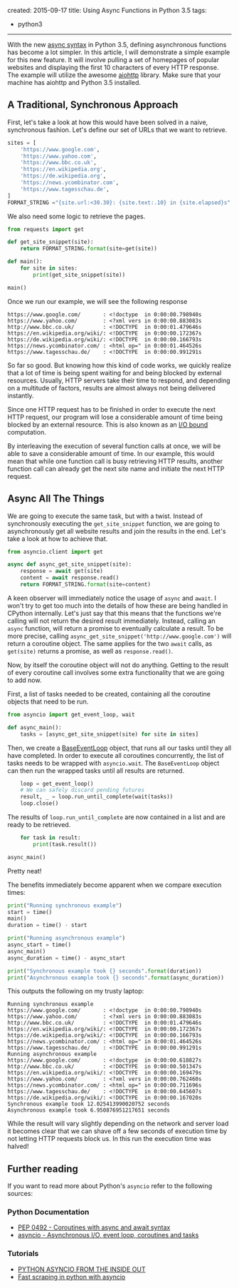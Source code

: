created: 2015-09-17
title: Using Async Functions in Python 3.5
tags:
  - python3
---
With the new [async syntax](https://www.python.org/dev/peps/pep-0492/) in Python 3.5, defining asynchronous functions has become a lot simpler. In this article, I will demonstrate a simple example for this new feature. It will involve pulling a set of homepages of popular websites and displaying the first 10 characters of every HTTP response. The example will utilize the awesome [aiohttp](http://aiohttp.readthedocs.org/en/stable/) library. Make sure that your machine has aiohttp and Python 3.5 installed.

## A Traditional, Synchronous Approach
First, let's take a look at how this would have been solved in a naive, synchronous fashion. Let's define our set of URLs that we want to retrieve.

```python
sites = [
    'https://www.google.com',
    'https://www.yahoo.com',
    'https://www.bbc.co.uk',
    'https://en.wikipedia.org',
    'https://de.wikipedia.org',
    'https://news.ycombinator.com',
    'https://www.tagesschau.de',
]
FORMAT_STRING ="{site.url:<30.30}: {site.text:.10} in {site.elapsed}s"
```

We also need some logic to retrieve the pages.

```python
from requests import get

def get_site_snippet(site):
    return FORMAT_STRING.format(site=get(site))

def main():
    for site in sites:
        print(get_site_snippet(site))

main()
```

Once we run our example, we will see the following response

```
https://www.google.com/       : <!doctype  in 0:00:00.798940s
https://www.yahoo.com/        : <?xml vers in 0:00:00.883083s
http://www.bbc.co.uk/         : <!DOCTYPE  in 0:00:01.479646s
https://en.wikipedia.org/wiki/: <!DOCTYPE  in 0:00:00.172367s
https://de.wikipedia.org/wiki/: <!DOCTYPE  in 0:00:00.166793s
https://news.ycombinator.com/ : <html op=" in 0:00:01.464526s
https://www.tagesschau.de/    : <!DOCTYPE  in 0:00:00.991291s
```

So far so good. But knowing how this kind of code works, we quickly realize that a lot of time is being spent waiting for and being blocked by external resources. Usually, HTTP servers take their time to respond, and depending on a multitude of factors, results are almost always not being delivered instantly.

Since one HTTP request has to be finished in order to execute the next HTTP request, our program will lose a considerable amount of time being blocked by an external resource. This is also known as an [I/O bound](https://en.wikipedia.org/wiki/I/O_bound) computation.

By interleaving the execution of several function calls at once, we will be able to save a considerable amount of time. In our example, this would mean that while one function call is busy retrieving HTTP results, another function call can already get the next site name and initiate the next HTTP request.

## Async All The Things

We are going to execute the same task, but with a twist. Instead of synchronously executing the `get_site_snippet` function, we are going to asynchronously get all website results and join the results in the end. Let's take a look at how to achieve that.

```python
from asyncio.client import get

async def async_get_site_snippet(site):
    response = await get(site)
    content = await response.read()
    return FORMAT_STRING.format(site=content)
```

A keen observer will immediately notice the usage of `async` and `await`. I won't try to get too much into the details of how these are being handled in CPython internally. Let's just say that this means that the functions we're calling will not return the desired result immediately. Instead, calling an `async` function, will return a promise to eventually calculate a result. To be more precise, calling `async_get_site_snippet('http://www.google.com')` will return a coroutine object. The same applies for the two `await` calls, as `get(site)` returns a promise, as well as `response.read()`.

Now, by itself the coroutine object will not do anything. Getting to the result of every coroutine call involves some extra functionality that we are going to add now.

First, a list of tasks needed to be created, containing all the coroutine objects that need to be run.

```python
from asyncio import get_event_loop, wait

def async_main():
    tasks = [async_get_site_snippet(site) for site in sites]
```

Then, we create a [BaseEventLoop](https://docs.python.org/3/library/asyncio-eventloop.html#base-event-loop) object, that runs all our tasks until they all have completed. In order to execute all coroutines concurrently, the list of tasks needs to be wrapped with `asyncio.wait`. The `BaseEventLoop` object can then run the wrapped tasks until all results are returned.

```python
    loop = get_event_loop()
    # We can safely discard pending futures
    result, _ = loop.run_until_complete(wait(tasks))
    loop.close()
```

The results of `loop.run_until_complete` are now contained in a list and are ready to be retrieved.

```python
    for task in result:
        print(task.result())

async_main()
```

Pretty neat!

The benefits immediately become apparent when we compare execution times:

```python
print("Running synchronous example")
start = time()
main()
duration = time() - start

print("Running asynchronous example")
async_start = time()
async_main()
async_duration = time() - async_start

print("Synchronous example took {} seconds".format(duration))
print("Asynchronous example took {} seconds".format(async_duration))
```

This outputs the following on my trusty laptop:

```
Running synchronous example
https://www.google.com/       : <!doctype  in 0:00:00.798940s
https://www.yahoo.com/        : <?xml vers in 0:00:00.883083s
http://www.bbc.co.uk/         : <!DOCTYPE  in 0:00:01.479646s
https://en.wikipedia.org/wiki/: <!DOCTYPE  in 0:00:00.172367s
https://de.wikipedia.org/wiki/: <!DOCTYPE  in 0:00:00.166793s
https://news.ycombinator.com/ : <html op=" in 0:00:01.464526s
https://www.tagesschau.de/    : <!DOCTYPE  in 0:00:00.991291s
Running asynchronous example
https://www.google.com/       : <!doctype  in 0:00:00.618827s
http://www.bbc.co.uk/         : <!DOCTYPE  in 0:00:00.501347s
https://en.wikipedia.org/wiki/: <!DOCTYPE  in 0:00:00.169479s
https://www.yahoo.com/        : <?xml vers in 0:00:00.762460s
https://news.ycombinator.com/ : <html op=" in 0:00:00.711696s
https://www.tagesschau.de/    : <!DOCTYPE  in 0:00:00.645607s
https://de.wikipedia.org/wiki/: <!DOCTYPE  in 0:00:00.167020s
Synchronous example took 12.025413990020752 seconds
Asynchronous example took 6.950876951217651 seconds
```

While the result will vary slightly depending on the network and server load it becomes clear that we can shave off a few seconds of execution time by not letting HTTP requests block us. In this run the execution time was halved!

## Further reading

If you want to read more about Python's `asyncio` refer to the following sources:

### Python Documentation
- [PEP 0492 - Coroutines with async and await syntax](https://www.python.org/dev/peps/pep-0492/)
- [asyncio - Asynchronous I/O, event loop, coroutines and tasks](https://docs.python.org/3/library/asyncio.html#module-asyncio)

### Tutorials
- [PYTHON ASYNCIO FROM THE INSIDE OUT](http://www.buzzcapture.com/en/2014/05/python-asyncio-inside/)
- [Fast scraping in python with asyncio](http://compiletoi.net/fast-scraping-in-python-with-asyncio.html)

